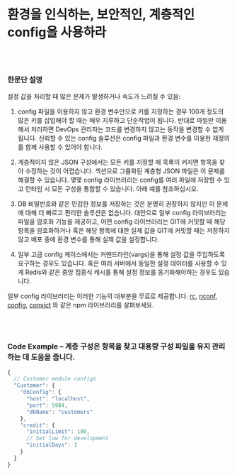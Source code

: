 # 환경을 인식하는, 보안적인, 계층적인 config을 사용하라

<br/><br/>

### 한문단 설명

설정 값을 처리할 때 많은 문제가 발생하거나 속도가 느려질 수 있음:

1. config 파일을 이용하지 않고 환경 변수만으로 키를 지정하는 경우 100개 정도의 많은 키를 삽입해야 할 때는 매우 지루하고 단순작업이 됩니다. 반대로 파일만 이용해서 처리하면 DevOps 관리자는 코드를 변경하지 않고는 동작을 변경할 수 없게 됩니다. 신뢰할 수 있는 config 솔루션은 config 파일과 환경 변수를 이용한 재정의를 함께 사용할 수 있어야 합니다.

2. 계층적이지 않은 JSON 구성에서는 모든 키를 지정할 때 목록이 커지면 항목을 찾아 수정하는 것이 어렵습니다. 섹션으로 그룹화된 계층형 JSON 파일은 이 문제를 해결할 수 있습니다. 몇몇 config 라이브러리는 config를 여러 파일에 저장할 수 있고 런타임 시 모든 구성을 통합할 수 있습니다. 아래 예를 참조하십시오.

3. DB 비밀번호와 같은 민감한 정보를 저장하는 것은 분명히 권장하지 않지만 이 문제에 대해 더 빠르고 편리한 솔루션은 없습니다. 대안으로 일부 config 라이브러리는 파일을 암호화 기능을 제공하고, 어떤 config 라이브러리는 GIT에 커밋할 때 해당 항목을 암호화하거나 혹은 해당 항목에 대한 실제 값을 GIT에 커밋할 때는 저장하지 않고 배포 중에 환경 변수를 통해 실제 값을 설정합니다.

4. 일부 고급 config 케이스에서는 커맨드라인(vargs)을 통해 설정 값을 주입하도록 요구하는 경우도 있습니다. 혹은 여러 서버에서 동일한 설정 데이터를 사용할 수 있게 Redis와 같은 중앙 집중식 캐시를 통해 설정 정보를 동기화해야하는 경우도 있습니다.

일부 config 라이브러리는 이러한 기능의 대부분을 무료로 제공합니다. [rc](https://www.npmjs.com/package/rc), [nconf](https://www.npmjs.com/package/nconf), [config](https://www.npmjs.com/package/config), [convict](https://www.npmjs.com/package/convict) 와 같은 npm 라이브러리를 살펴보세요. 

<br/><br/>

### Code Example – 계층 구성은 항목을 찾고 대용량 구성 파일을 유지 관리하는 데 도움을 줍니다.

```js
{
  // Customer module configs 
  "Customer": {
    "dbConfig": {
      "host": "localhost",
      "port": 5984,
      "dbName": "customers"
    },
    "credit": {
      "initialLimit": 100,
      // Set low for development 
      "initialDays": 1
    }
  }
}
```

<br/><br/>
